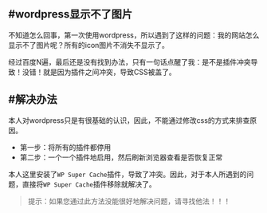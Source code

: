 #wordpress显示不了图片
---

不知道怎么回事，第一次使用wordpress，所以遇到了这样的问题：我的网站怎么显示不了图片呢？所有的icon图片不消失不显示了。

经过百度N遍，最后还是没有找到办法，只有一句话点醒了我：是不是插件冲突导致！没错！就是因为插件之间冲突，导致CSS被盖了。

#解决办法
---
本人对wordpress只是有很基础的认识，因此，不能通过修改css的方式来排查原因。

* 第一步：将所有的插件都停用
* 第二步：一个一个插件地启用，然后刷新浏览器查看是否恢复正常

本人这里安装了`WP Super Cache`插件，导致了冲突。因此，对于本人所遇到的问题，直接将`WP Super Cache`插件移除就解决了。

>提示：如果您通过此方法没能很好地解决问题，请寻找他法！！！

